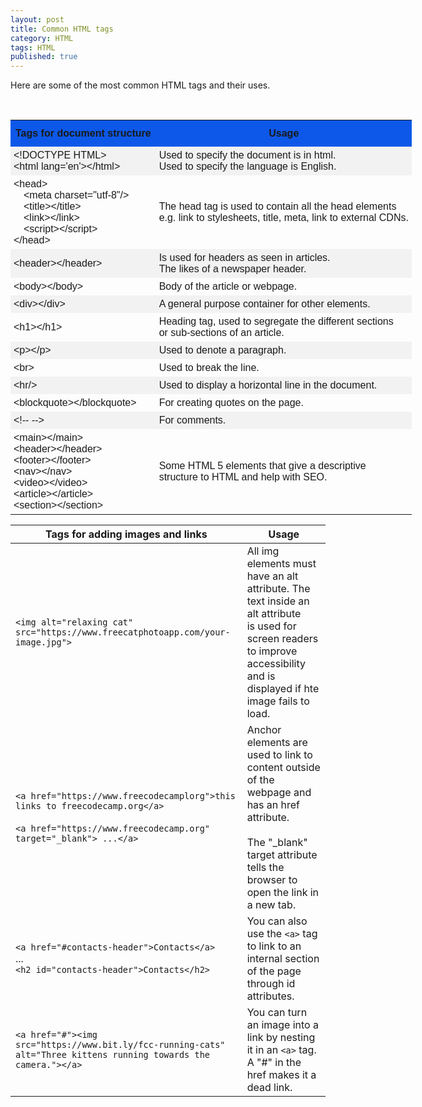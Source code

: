 ```yaml
---
layout: post
title: Common HTML tags
category: HTML
tags: HTML
published: true
---
```

<style>
  .table {
    font-family: Helvetica;
    border: px solid black;
    border-collapse: collapse;
    width: 800px;
  }
  .table th {
    padding-top: 12px;
    padding-bottom: 12px;
    text-align: center;
    text-color: white;
    background-color: #0d58e9;
  }
  .table td {
    padding: 5px;
  }
  .table tr:nth-child(even){background-color: #f2f2f2;}
  .table tr:hover {background-color: #ddd;}

  span.highlight {
    background: #ADD6FF;
  }

  span.begin {
    border-top-left-radius: 5px;
    border-bottom-left-radius: 5px;
  }

  span.end {
    border-top-right-radius: 5px;
    border-bottom-right-radius: 5px;
  }
</style>

Here are some of the most common HTML tags and their uses.

<table class="table">
  <tr>
    <th>Tags for document structure</th>
    <th>Usage</th>
  </tr>
  <tr>
    <td> &lt;!DOCTYPE HTML> <br> &lt;html lang='en'>&lt;/html> </td>
    <td> Used to specify the document is in html. <br> Used to specify the language is English. </td>
  </tr>
  <tr>
    <td> <span>&lt;head><br>&emsp;&lt;meta charset="utf-8"/><br>&emsp;&lt;title>&lt;/title><br>&emsp;&lt;link>&lt;/link><br>&emsp;&lt;script>&lt;/script><br>&lt;/head></span> </td>
    <td> The head tag is used to contain all the head elements <br>e.g. link to stylesheets, title, meta, link to external CDNs. </td>
  </tr>
  <tr>
    <td> &lt;header>&lt;/header>  </td>
    <td> Is used for headers as seen in articles. <br> The likes of a newspaper header. </td>
  </tr>
  <tr>
    <td> &lt;body>&lt;/body>  </td>
    <td> Body of the article or webpage. </td>
  </tr>
  <tr>
    <td> &lt;div>&lt;/div>  </td>
    <td> A general purpose container for other elements. </td>
  </tr>
  <tr>
    <td> &lt;h1>&lt;/h1>  </td>
    <td> Heading tag, used to segregate the different sections <br> or sub-sections of an article. </td>
  </tr>
  <tr>
    <td> &lt;p>&lt;/p>  </td>
    <td> Used to denote a paragraph. </td>
  </tr>
  <tr>
    <td> &lt;br> </td>
    <td> Used to break the line. </td>
  </tr>
  <tr>
    <td> &lt;hr/> </td>
    <td> Used to display a horizontal line in the document. </td>
  </tr>
  <tr>
    <td> &lt;blockquote>&lt;/blockquote> </td>
    <td> For creating quotes on the page. </td>
  </tr>
  <tr>
    <td> &lt;!-- --> </td>
    <td> For comments. </td>
  </tr>
  <tr>
    <td> &lt;main>&lt;/main><br>&lt;header>&lt;/header><br>&lt;footer>&lt;/footer><br>&lt;nav>&lt;/nav><br>&lt;video>&lt;/video><br>&lt;article>&lt;/article><br>&lt;section>&lt;/section> </td>
    <td> Some HTML 5 elements that give a descriptive <br> structure to HTML and help with SEO. </td>
  </tr>


<br>

|    Tags for adding images and links   | Usage |
| ---       |    ---   |
|`<img alt="relaxing cat" src="https://www.freecatphotoapp.com/your-image.jpg">`| All img elements must have an alt attribute. The text inside an alt attribute <br> is used for screen readers to improve accessibility and is displayed if hte image fails to load.|
|`<a href="https://www.freecodecamplorg">this links to freecodecamp.org</a>` <br><br> `<a href="https://www.freecodecamp.org" target="_blank"> ...</a>` | Anchor elements are used to link to content outside of the webpage and has an href attribute. <br><br> The "_blank" target attribute tells the browser to open the link in a new tab.|
|`<a href="#contacts-header">Contacts</a>`<br>...<br>`<h2 id="contacts-header">Contacts</h2>`|You can also use the `<a>` tag to link to an internal section of the page through id attributes.|
|`<a href="#"><img src="https://www.bit.ly/fcc-running-cats"` <br> `alt="Three kittens running towards the camera."></a>` | You can turn an image into a link by nesting it in an `<a>` tag. A "#" in the href makes it a dead link.|
